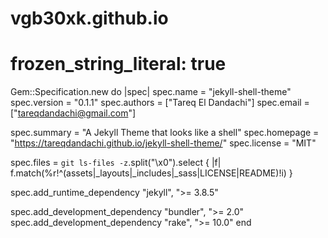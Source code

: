 # vgb30xk.github.io

# frozen_string_literal: true

Gem::Specification.new do |spec|
  spec.name          = "jekyll-shell-theme"
  spec.version       = "0.1.1"
  spec.authors       = ["Tareq El Dandachi"]
  spec.email         = ["tareqdandachi@gmail.com"]

  spec.summary       = "A Jekyll Theme that looks like a shell"
  spec.homepage      = "https://tareqdandachi.github.io/jekyll-shell-theme/"
  spec.license       = "MIT"

  spec.files         = `git ls-files -z`.split("\x0").select { |f| f.match(%r!^(assets|_layouts|_includes|_sass|LICENSE|README)!i) }

  spec.add_runtime_dependency "jekyll", ">= 3.8.5"

  spec.add_development_dependency "bundler", ">= 2.0"
  spec.add_development_dependency "rake", ">= 10.0"
end
